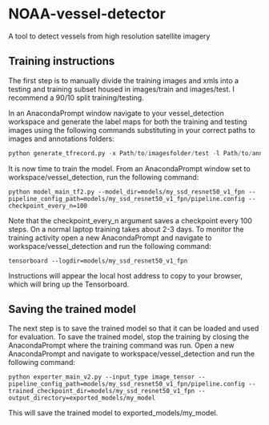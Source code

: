 # NOAA-vessel-detector
A tool to detect vessels from high resolution satellite imagery

## Training instructions
The first step is to manually divide the training images and xmls into a testing and training subset housed in images/train and images/test.  I recommend a 90/10 split training/testing.

In an AnacondaPrompt window navigate to your vessel_detection workspace and generate the label maps for both the training and testing images using the following commands substituting in your correct paths to images and annotations folders:

```python generate_tfrecord.py -x Path/to/imagesfolder/train -l Path/to/annotationsfolder/label_map.pbtxt -o Path/to/annotationsfolder/train.record
python generate_tfrecord.py -x Path/to/imagesfolder/test -l Path/to/annotationsfolder/label_map.pbtxt -o Path/to/annotationsfolder/test.record
```

It is now time to train the model.  From an AnacondaPrompt window set to workspace/vessel_detection, run the following command:

```
python model_main_tf2.py --model_dir=models/my_ssd_resnet50_v1_fpn --pipeline_config_path=models/my_ssd_resnet50_v1_fpn/pipeline.config --checkpoint_every_n=100
```

Note that the checkpoint_every_n argument saves a checkpoint every 100 steps.  On a normal laptop training takes about 2-3 days.  To monitor the training activity open a new AnacondaPrompt and navigate to workspace/vessel_detection and run the following command:

```
tensorboard --logdir=models/my_ssd_resnet50_v1_fpn
```

Instructions will appear the local host address to copy to your browser, which will bring up the Tensorboard.

## Saving the trained model
The next step is to save the trained model so that it can be loaded and used for evaluation.  To save the trained model, stop the training by closing the AnacondaPrompt where the training command was run.  Open a new AnacondaPrompt and navigate to workspace/vessel_detection and run the following command:

```
python exporter_main_v2.py --input_type image_tensor --pipeline_config_path=models/my_ssd_resnet50_v1_fpn/pipeline.config --trained_checkpoint_dir=models/my_ssd_resnet50_v1_fpn --output_directory=exported_models/my_model
```

This will save the trained model to exported_models/my_model.

